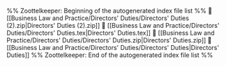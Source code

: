 %% Zoottelkeeper: Beginning of the autogenerated index file list  %%
📄 [[Business Law and Practice/Directors' Duties/Directors' Duties (2).zip|Directors' Duties (2).zip]]
📄 [[Business Law and Practice/Directors' Duties/Directors' Duties.tex|Directors' Duties.tex]]
📄 [[Business Law and Practice/Directors' Duties/Directors' Duties.zip|Directors' Duties.zip]]
📄 [[Business Law and Practice/Directors' Duties/Directors' Duties|Directors' Duties]]
%% Zoottelkeeper: End of the autogenerated index file list  %%
